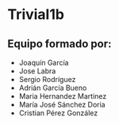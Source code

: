 # Trivial1b
## Equipo formado por: 

* Joaquín García
* Jose Labra
* Sergio Rodríguez
* Adrián García Bueno
* Maria Hernandez Martinez
* María José Sánchez Doria
* Cristian Pérez González
